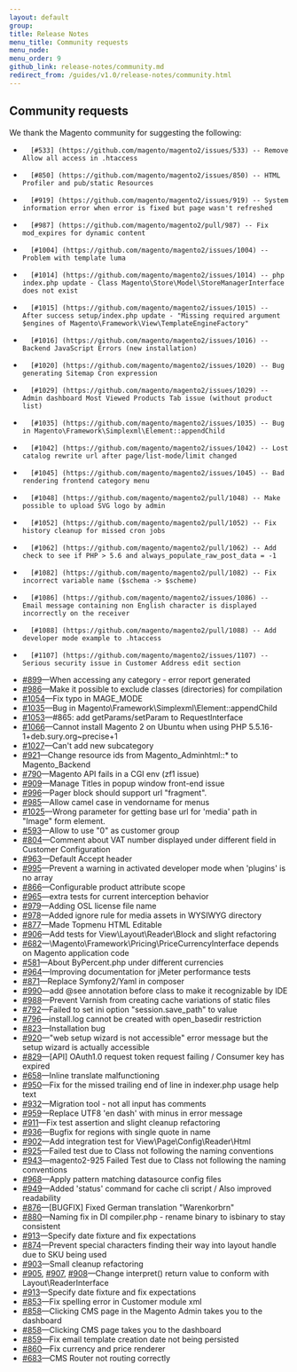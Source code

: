```yaml
---
layout: default
group: 
title: Release Notes
menu_title: Community requests
menu_node: 
menu_order: 9
github_link: release-notes/community.md
redirect_from: /guides/v1.0/release-notes/community.html
---
```


<h2 id="comm-req">Community requests</h2>
We thank the Magento community for suggesting the following:

*    	[#533] (https://github.com/magento/magento2/issues/533) -- Remove Allow all access in .htaccess
*    	[#850] (https://github.com/magento/magento2/issues/850) -- HTML Profiler and pub/static Resources
*    	[#919] (https://github.com/magento/magento2/issues/919) -- System information error when error is fixed but page wasn't refreshed
*    	[#987] (https://github.com/magento/magento2/pull/987) -- Fix mod_expires for dynamic content
*    	[#1004] (https://github.com/magento/magento2/issues/1004) -- Problem with template luma
*    	[#1014] (https://github.com/magento/magento2/issues/1014) -- php index.php update - Class Magento\Store\Model\StoreManagerInterface does not exist
*    	[#1015] (https://github.com/magento/magento2/issues/1015) -- After success setup/index.php update - "Missing required argument $engines of Magento\Framework\View\TemplateEngineFactory"
*    	[#1016] (https://github.com/magento/magento2/issues/1016) -- Backend JavaScript Errors (new installation)
*    	[#1020] (https://github.com/magento/magento2/issues/1020) -- Bug generating Sitemap Cron expression
*    	[#1029] (https://github.com/magento/magento2/issues/1029) -- Admin dashboard Most Viewed Products Tab issue (without product list)
*    	[#1035] (https://github.com/magento/magento2/issues/1035) -- Bug in Magento\Framework\Simplexml\Element::appendChild
*    	[#1042] (https://github.com/magento/magento2/issues/1042) -- Lost catalog rewrite url after page/list-mode/limit changed
*    	[#1045] (https://github.com/magento/magento2/issues/1045) -- Bad rendering frontend category menu
*    	[#1048] (https://github.com/magento/magento2/pull/1048) -- Make possible to upload SVG logo by admin
*    	[#1052] (https://github.com/magento/magento2/pull/1052) -- Fix history cleanup for missed cron jobs
*    	[#1062] (https://github.com/magento/magento2/pull/1062) -- Add check to see if PHP > 5.6 and always_populate_raw_post_data = -1
*    	[#1082] (https://github.com/magento/magento2/pull/1082) -- Fix incorrect variable name ($schema -> $scheme)
*    	[#1086] (https://github.com/magento/magento2/issues/1086) -- Email message containing non English character is displayed incorrectly on the receiver
*    	[#1088] (https://github.com/magento/magento2/pull/1088) -- Add developer mode example to .htaccess
*    	[#1107] (https://github.com/magento/magento2/issues/1107) -- Serious security issue in Customer Address edit section
*    [#899](https://github.com/magento/magento2/issues/899)&mdash;When accessing any category - error report generated
*    [#986](https://github.com/magento/magento2/pull/986)&mdash;Make it possible to exclude classes (directories) for compilation
*    [#1054](https://github.com/magento/magento2/pull/1054)&mdash;Fix typo in MAGE_MODE
*    [#1035](https://github.com/magento/magento2/issues/1035)&mdash;Bug in Magento\Framework\Simplexml\Element::appendChild
*    [#1053](https://github.com/magento/magento2/issues/1053)&mdash;#865: add getParams/setParam to RequestInterface
*    [#1066](https://github.com/magento/magento2/issues/1066)&mdash;Cannot install Magento 2 on Ubuntu when using PHP 5.5.16-1+deb.sury.org~precise+1
*    [#1027](https://github.com/magento/magento2/issues/1027)&mdash;Can't add new subcategory
*    [#921](https://github.com/magento/magento2/issues/921)&mdash;Change resource ids from Magento_Adminhtml::* to Magento_Backend
*    [#790](https://github.com/magento/magento2/issues/790)&mdash;Magento API fails in a CGI env (zf1 issue)
*    [#909](https://github.com/magento/magento2/issues/909)&mdash;Manage Titles in popup window front-end issue
*    [#996](https://github.com/magento/magento2/issues/996)&mdash;Pager block should support url "fragment".
*    [#985](https://github.com/magento/magento2/pull/985)&mdash;Allow camel case in vendorname for menus
*    [#1025](https://github.com/magento/magento2/pull/1025)&mdash;Wrong parameter for getting base url for 'media' path in "Image" form element.
*   [#593](https://github.com/magento/magento2/issues/593)&mdash;Allow to use "0" as customer group
*   [#804](https://github.com/magento/magento2/issues/804)&mdash;Comment about VAT number displayed under different field in Customer Configuration
*   [#963](https://github.com/magento/magento2/pull/963)&mdash;Default Accept header
*   [#995](https://github.com/magento/magento2/pull/995)&mdash;Prevent a warning in activated developer mode when 'plugins' is no array
*   [#866](https://github.com/magento/magento2/issues/866)&mdash;Configurable product attribute scope
*   [#965](https://github.com/magento/magento2/pull/965)&mdash;extra tests for current interception behavior
*    [#979](https://github.com/magento/magento2/pull/979)&mdash;Adding OSL license file name
*    [#978](https://github.com/magento/magento2/pull/978)&mdash;Added ignore rule for media assets in WYSIWYG directory
*    [#877](https://github.com/magento/magento2/pull/877)&mdash;Made Topmenu HTML Editable
*    [#906](https://github.com/magento/magento2/pull/906)&mdash;Add tests for View\Layout\Reader\Block and slight refactoring
*    [#682](https://github.com/magento/magento2/issues/682)&mdash;\Magento\Framework\Pricing\PriceCurrencyInterface depends on Magento application code
*    [#581](https://github.com/magento/magento2/issues/581)&mdash;About ByPercent.php under different currencies
*    [#964](https://github.com/magento/magento2/pull/964)&mdash;Improving documentation for jMeter performance tests
*    [#871](https://github.com/magento/magento2/issues/871)&mdash;Replace Symfony2/Yaml in composer
*    [#990](https://github.com/magento/magento2/pull/990)&mdash;add @see annotation before class to make it recognizable by IDE
*    [#988](https://github.com/magento/magento2/pull/988)&mdash;Prevent Varnish from creating cache variations of static files
*    [#792](https://github.com/magento/magento2/issues/792)&mdash;Failed to set ini option "session.save_path" to value
*    [#796](https://github.com/magento/magento2/issues/796)&mdash;install.log cannot be created with open_basedir restriction
*    [#823](https://github.com/magento/magento2/issues/823)&mdash;Installation bug
*    [#920](https://github.com/magento/magento2/issues/920)&mdash;"web setup wizard is not accessible" error message but the setup wizard is actually accessible
*    [#829](https://github.com/magento/magento2/issues/829)&mdash;[API] OAuth1.0 request token request failing / Consumer key has expired
*    [#658](https://github.com/magento/magento2/issues/658)&mdash;Inline translate malfunctioning
*    [#950](https://github.com/magento/magento2/pull/950)&mdash;Fix for the missed trailing end of line in indexer.php usage help text
*    [#932](https://github.com/magento/magento2/pull/932)&mdash;Migration tool - not all input has comments
*    [#959](https://github.com/magento/magento2/pull/959)&mdash;Replace UTF8 'en dash' with minus in error message
*    [#911](https://github.com/magento/magento2/pull/911)&mdash;Fix test assertion and slight cleanup refactoring
*    [#936](https://github.com/magento/magento2/pull/936)&mdash;Bugfix for regions with single quote in name
*    [#902](https://github.com/magento/magento2/pull/902)&mdash;Add integration test for View\Page\Config\Reader\Html
*    [#925](https://github.com/magento/magento2/pull/925)&mdash;Failed test due to Class not following the naming conventions
*    [#943](https://github.com/magento/magento2/pull/943)&mdash;magento2-925 Failed Test due to Class not following the naming conventions
*    [#968](https://github.com/magento/magento2/pull/968)&mdash;Apply pattern matching datasource config files
*    [#949](https://github.com/magento/magento2/pull/949)&mdash;Added 'status' command for cache cli script / Also improved readability
*    [#876](https://github.com/magento/magento2/pull/876)&mdash;[BUGFIX] Fixed German translation "Warenkorbrn"
*    [#880](https://github.com/magento/magento2/pull/880)&mdash;Naming fix in DI compiler.php - rename binary to isbinary to stay consistent
*    [#913](https://github.com/magento/magento2/pull/913)&mdash;Specify date fixture and fix expectations
*    [#874](https://github.com/magento/magento2/pull/874)&mdash;Prevent special characters finding their way into layout handle due to SKU being used
*    [#903](https://github.com/magento/magento2/pull/903)&mdash;Small cleanup refactoring
*    [#905](https://github.com/magento/magento2/pull/905), [#907](https://github.com/magento/magento2/pull/907), [#908](https://github.com/magento/magento2/pull/908)&mdash;Change interpret() return value to conform with Layout\ReaderInterface
*    [#913](https://github.com/magento/magento2/pull/913)&mdash;Specify date fixture and fix expectations
*    [#853](https://github.com/magento/magento2/pull/853)&mdash;Fix spelling error in Customer module xml
*    [#858](https://github.com/magento/magento2/pull/858)&mdash;Clicking CMS page in the Magento Admin takes you to the dashboard
*    [#858](https://github.com/magento/magento2/issues/816)&mdash;Clicking CMS page takes you to the dashboard
*    [#859](https://github.com/magento/magento2/pull/859)&mdash;Fix email template creation date not being persisted
*    [#860](https://github.com/magento/magento2/pull/860)&mdash;Fix currency and price renderer
*    [#683](https://github.com/magento/magento2/pull/683)&mdash;CMS Router not routing correctly
